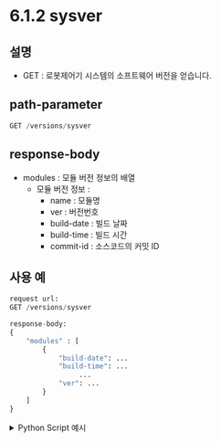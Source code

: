 ﻿# 6.1.2 sysver

## 설명

- GET : 로봇제어기 시스템의 소프트웨어 버전을 얻습니다.

## path-parameter

```python
GET /versions/sysver
```

## response-body

- modules : 모듈 버전 정보의 배열
  - 모듈 버전 정보 :
    - name : 모듈명
    - ver : 버전번호
    - build-date : 빌드 날짜
    - build-time : 빌드 시간
    - commit-id : 소스코드의 커밋 ID

## 사용 예

```python
request url:
GET /versions/sysver

response-body:
{
    "modules" : [
        {
            "build-date": ...
            "build-time": ...
                 ...
            "ver": ...
        }
    ] 
}
```

<details><summary>Python Script 예시</summary>

```python
import requests

def get_sysver() -> dict:
    base_url        = 'http://192.168.1.150:8888'
    path_parameter  = '/versions/sysver'
    response = requests.get(url = base_url + path_parameter)

    return response.json()

print(get_sysver())
```
```sh
$python test.py
{'modules': [{'build-date': 'Jan 00 2000', 'build-time': '00:00:00' ...
```

</details>